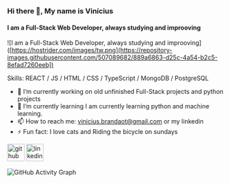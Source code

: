 ### Hi there 👋, My name is Vinícius
#### I am a Full-Stack Web Developer, always studying and improoving
![I am a Full-Stack Web Developer, always studying and improoving]([https://hostrider.com/images/tw.png](https://repository-images.githubusercontent.com/507089682/889a6863-d25c-4a54-b2c5-8efad7260eeb])


Skills: REACT / JS / HTML / CSS / TypeScript / MongoDB / PostgreSQL

- 🔭 I’m currently working on old unfinished Full-Stack projects and python  projects  
- 🌱 I’m currently learning I am currently learning python and machine learning. 
- 📫 How to reach me: vinicius.brandaot@gmail.com or my linkedin 
- ⚡ Fun fact: I love cats and Riding the bicycle on sundays   


[<img src='https://cdn.jsdelivr.net/npm/simple-icons@3.0.1/icons/github.svg' alt='github' height='40'>](https://github.com/TeuPremium)  [<img src='https://cdn.jsdelivr.net/npm/simple-icons@3.0.1/icons/linkedin.svg' alt='linkedin' height='40'>](https://www.linkedin.com/in/https://www.linkedin.com/in/viniciusssb000//)  

![GitHub Activity Graph](https://activity-graph.herokuapp.com/graph?username=TeuPremium)  

